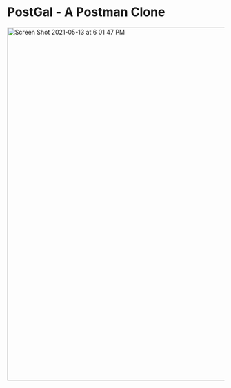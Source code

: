 
# PostGal - A Postman Clone

<img width="817" alt="Screen Shot 2021-05-13 at 6 01 47 PM" src="https://user-images.githubusercontent.com/71411431/118205790-03257a00-b416-11eb-83ea-07ef8a7a464e.png">

